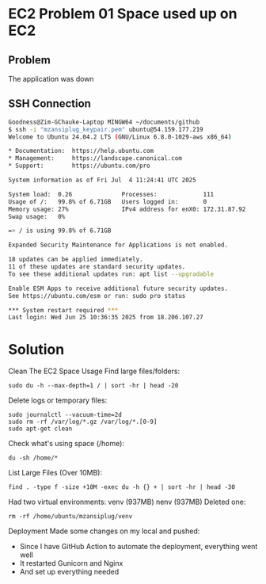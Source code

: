 # EC2 Problem 01 Space used up on EC2

## Problem
The application was down

## SSH Connection
```bash
Goodness@Zim-GChauke-Laptop MINGW64 ~/documents/github
$ ssh -i "mzansiplug_keypair.pem" ubuntu@54.159.177.219
Welcome to Ubuntu 24.04.2 LTS (GNU/Linux 6.8.0-1029-aws x86_64)

* Documentation:  https://help.ubuntu.com
* Management:     https://landscape.canonical.com
* Support:        https://ubuntu.com/pro

System information as of Fri Jul  4 11:24:41 UTC 2025

System load:  0.26              Processes:             111
Usage of /:   99.8% of 6.71GB   Users logged in:       0
Memory usage: 27%               IPv4 address for enX0: 172.31.87.92
Swap usage:   0%

=> / is using 99.8% of 6.71GB

Expanded Security Maintenance for Applications is not enabled.

18 updates can be applied immediately.
11 of these updates are standard security updates.
To see these additional updates run: apt list --upgradable

Enable ESM Apps to receive additional future security updates.
See https://ubuntu.com/esm or run: sudo pro status

*** System restart required ***
Last login: Wed Jun 25 10:36:35 2025 from 18.206.107.27
```

# Solution
Clean The EC2 Space Usage
Find large files/folders:
```
sudo du -h --max-depth=1 / | sort -hr | head -20
```

Delete logs or temporary files:
```
sudo journalctl --vacuum-time=2d
sudo rm -rf /var/log/*.gz /var/log/*.[0-9]
sudo apt-get clean
```

Check what's using space (/home):
```
du -sh /home/*
```

List Large Files (Over 10MB):
```
find . -type f -size +10M -exec du -h {} + | sort -hr | head -30
```

Had two virtual environments:
venv (937MB)
nenv (937MB)
Deleted one:
```
rm -rf /home/ubuntu/mzansiplug/venv
```

Deployment
Made some changes on my local and pushed:
- Since I have GitHub Action to automate the deployment, everything went well
- It restarted Gunicorn and Nginx
- And set up everything needed

